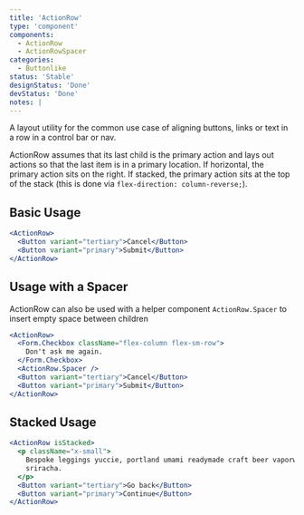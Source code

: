 ```yaml
---
title: 'ActionRow'
type: 'component'
components:
  - ActionRow
  - ActionRowSpacer
categories:
  - Buttonlike
status: 'Stable'
designStatus: 'Done'
devStatus: 'Done'
notes: |
---
```


A layout utility for the common use case of aligning buttons, links or text
in a row in a control bar or nav.

ActionRow assumes that its last child is the primary action and lays out actions so that the last item is in a primary location. If horizontal, the primary action sits on the right. If stacked, the primary action sits at the top of the stack (this is done via `flex-direction: column-reverse;`).

## Basic Usage

```jsx live
<ActionRow>
  <Button variant="tertiary">Cancel</Button>
  <Button variant="primary">Submit</Button>
</ActionRow>
```

## Usage with a Spacer

ActionRow can also be used with a helper component `ActionRow.Spacer` to insert empty space between children

```jsx live
<ActionRow>
  <Form.Checkbox className="flex-column flex-sm-row">
    Don't ask me again.
  </Form.Checkbox>
  <ActionRow.Spacer />
  <Button variant="tertiary">Cancel</Button>
  <Button variant="primary">Submit</Button>
</ActionRow>
```

## Stacked Usage

```jsx live
<ActionRow isStacked>
  <p className="x-small">
    Bespoke leggings yuccie, portland umami readymade craft beer vaporware
    sriracha.
  </p>
  <Button variant="tertiary">Go back</Button>
  <Button variant="primary">Continue</Button>
</ActionRow>
```
